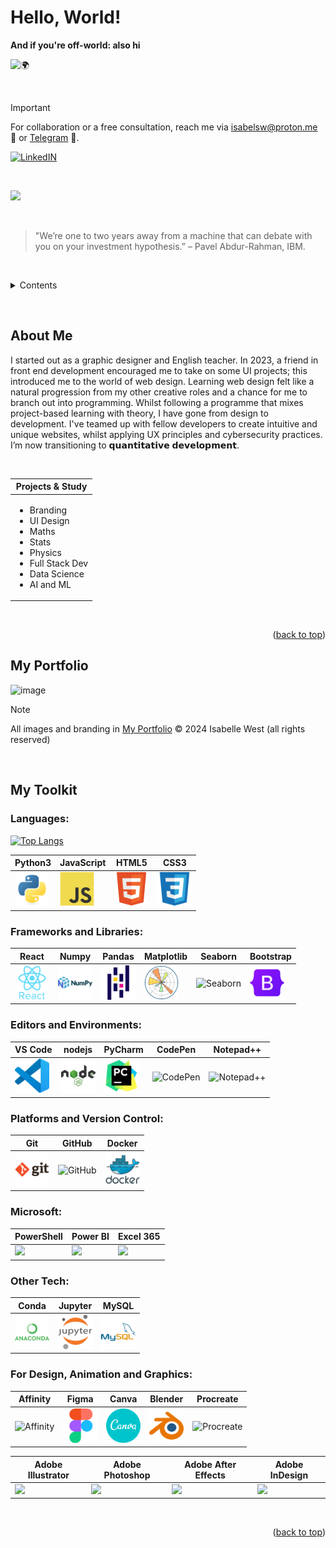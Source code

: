 <a name="readme-top"></a>

# Hello, World!
**And if you're off-world: also hi**

<picture>
  <source srcset="https://fonts.gstatic.com/s/e/notoemoji/latest/1f30d/512.webp" type="image/webp">
  <img src="https://fonts.gstatic.com/s/e/notoemoji/latest/1f30d/512.gif" alt="🌍" width="20%">
</picture>
<p>&nbsp;</p>

> [!IMPORTANT]
> For collaboration or a free consultation, reach me via isabelsw@proton.me 📨 or <a href="https://t.me/artem_and_Isa">Telegram</a> 💬.

<a href="http://www.linkedin.com/in/isawest">
   <img src="https://upload.wikimedia.org/wikipedia/commons/c/ca/LinkedIn_logo_initials.png" alt="LinkedIN" width="30">
</a>
<p>&nbsp;</p>

<picture>
  <source srcset="https://media4.giphy.com/media/3oz8xESfXnc1gFAg4o/giphy.gif?cid=6c09b9527sfjdxiw7de0hly1k4fny7ofsxi1xobab5mdoyue&ep=v1_internal_gif_by_id&rid=giphy.gif&ct=g">
  <img src="https://media4.giphy.com/media/3oz8xESfXnc1gFAg4o/giphy.gif?cid=6c09b9527sfjdxiw7de0hly1k4fny7ofsxi1xobab5mdoyue&ep=v1_internal_gif_by_id&rid=giphy.gif&ct=g">
</picture>
<p>&nbsp;</p>

> "We’re one to two years away from a machine that can debate with you on your investment hypothesis.” – Pavel Abdur-Rahman, IBM.
<p>&nbsp;</p>

<!-- TABLE OF CONTENTS -->
<details>
  <summary>Contents</summary>
  <ol>
    <li>
      <a href="#about-me">About Me</a>
    </li>
    <li>
      <a href="#my-portfolio">My Portfolio</a>
    </li>
    <li><a href="#my-toolkit">My Toolkit</a></li>
      <ul>
        <li><a href="#languages">Languages</a></li>
        <li><a href="#frameworks-and-libraries">Frameworks and Libraries</a></li>
        <li><a href="#editors-and-environments">Editors and Environments</a></li>
        <li><a href="#platforms-and-version-control">Platforms and Version Control</a></li>
        <li><a href="#microsoft">Microsoft</a></li>
        <li><a href="#other-tech">Other Tech</a></li>
        <li><a href="#for-design-animation-and-graphics">For Design, Animation and Graphics</a></li>
      </ul>
  </ol>
</details>
<p>&nbsp;</p>

## <a name="about-me"></a>About Me

I started out as a graphic designer and English teacher. In 2023, a friend in front end development encouraged me to take on some UI projects; this introduced me to the world of web design. Learning web design felt like a natural progression from my other creative roles and a chance for me to branch out into programming. Whilst following a programme that mixes project-based learning with theory, I have gone from design to development. I've teamed up with fellow developers to create intuitive and unique websites, whilst applying UX principles and cybersecurity practices. I’m now transitioning to 𝗾𝘂𝗮𝗻𝘁𝗶𝘁𝗮𝘁𝗶𝘃𝗲 𝗱𝗲𝘃𝗲𝗹𝗼𝗽𝗺𝗲𝗻𝘁.
<p>&nbsp;</p>

| Projects & Study |
|----------|
| <ul><li>Branding</li><li>UI Design</li><li>Maths</li><li>Stats</li><li>Physics</li><li>Full Stack Dev</li><li>Data Science</li><li>AI and ML</li></ul> | 

<p>&nbsp;</p>
<p align="right">(<a href="#readme-top">back to top</a>)</p>

## <a id=“my-portfolio”></a>My Portfolio 

![image](https://media0.giphy.com/media/v1.Y2lkPTc5MGI3NjExOTBhOHF5b3JucGd6bW1ieWVwcW5kMHB5bnl3aHUxc3pkd3h4dnR3MiZlcD12MV9pbnRlcm5hbF9naWZfYnlfaWQmY3Q9Zw/XEgyEKWCAqMpUrQU4r/giphy.webp)

> [!NOTE]
> All images and branding in <a href="#my-portfolio">My Portfolio</a> © 2024 Isabelle West (all rights reserved)
<p>&nbsp;</p>

## <a name="my-toolkit"></a>My Toolkit

### <a name="languages"></a>Languages:

[![Top Langs](https://github-readme-stats.vercel.app/api/top-langs/?username=isabelsw&layout=donut-vertical)](https://github.com/isabelsw/github-readme-stats)

| Python3 | JavaScript | HTML5 | CSS3 |
|----------|----------|----------|----------|
| <img src="https://github.com/devicons/devicon/blob/master/icons/python/python-original.svg" title="Python"  alt="Python" width="55" height="55"/> | <img src="https://github.com/devicons/devicon/blob/master/icons/javascript/javascript-original.svg" title="JavaScript" alt="JavaScript" width="55" height="55"/> | <img src="https://github.com/devicons/devicon/blob/master/icons/html5/html5-original.svg" title="html5" alt="html5" width="55" height="55"/>| <img src="https://github.com/devicons/devicon/blob/master/icons/css3/css3-original.svg" title="css3" alt="css3" width="55" height="55"/>|

### <a name="frameworks-and-libraries"></a>Frameworks and Libraries:

| React | Numpy | Pandas | Matplotlib | Seaborn | Bootstrap |
|----------|----------|----------|----------|----------|----------|
|<img src="https://github.com/devicons/devicon/blob/master/icons/react/react-original-wordmark.svg" title="React" alt="React" width="55" height="55"/> | <img src="https://github.com/devicons/devicon/blob/master/icons/numpy/numpy-original-wordmark.svg" title="Numpy" alt="Numpy" width="55" height="55"/>|  <img src="https://github.com/devicons/devicon/blob/master/icons/pandas/pandas-original.svg" title="Pandas" alt="Pandas" width="55" height="55"/>|  <img src="https://github.com/devicons/devicon/blob/master/icons/matplotlib/matplotlib-original.svg" title="mpl" alt="mpl" width="55" height="55"/> | <img src="https://seaborn.pydata.org/_images/logo-mark-lightbg.svg" title="Seaborn" alt="Seaborn" width="55" height="55"/>| <img src="https://github.com/devicons/devicon/blob/master/icons/bootstrap/bootstrap-original.svg" title="Bootstrap" alt="Bootstrap" width="55" height="55"/>|

### <a name="editors-and-environments"></a>Editors and Environments:
| VS Code | nodejs | PyCharm | CodePen | Notepad++ | 
|----------|----------|----------|----------|----------|
|<img src="https://github.com/devicons/devicon/blob/master/icons/vscode/vscode-original.svg" title="vscode" alt="vscode" width="55" height="55"/>| <img src="https://github.com/devicons/devicon/blob/master/icons/nodejs/nodejs-original-wordmark.svg" title="nodejs" alt="NodeJS" width="55" height="55"/>| <img src="https://github.com/devicons/devicon/blob/master/icons/pycharm/pycharm-original.svg" title="pycharm" alt="pycharm" width="55" height="55"/>| <img src="https://www.shareicon.net/download/2016/11/14/852181_codepen_512x512.png" title="CodePen" alt="CodePen" width="55" height="55"/>| <img src="https://upload.wikimedia.org/wikipedia/commons/0/0f/Notepad%2B%2B_Logo.png" title="Notepad++" alt="Notepad++" width="55" height="55"/>| 

### <a name="platforms-and-version-control"></a>Platforms and Version Control:

| Git | GitHub | Docker |
|----------|----------|----------|
|<img src="https://github.com/devicons/devicon/blob/master/icons/git/git-original-wordmark.svg" title="Git" alt="Git" width="55" height="55"/>| <img src="https://upload.wikimedia.org/wikipedia/commons/thumb/9/91/Octicons-mark-github.svg/600px-Octicons-mark-github.svg.png" title="GitHub" alt="GitHub" width="55" height="55"/>| <img src="https://github.com/devicons/devicon/blob/master/icons/docker/docker-original-wordmark.svg" title="Docker" alt="Docker" width="55" height="55"/>|

### <a name="microsoft"></a>Microsoft:

| PowerShell | Power BI | Excel 365 |
|----------|----------|----------|
|<img src="https://img.shields.io/badge/Powershell-2CA5E0?style=for-the-badge&logo=powershell&logoColor=white"/>| <img src="https://img.shields.io/badge/Power%20BI-F2C811.svg?style=for-the-badge&logo=Power-BI&logoColor=black"/>| <img src="https://img.shields.io/badge/Microsoft_Excel-217346?style=for-the-badge&logo=microsoft-excel&logoColor=white"/>|

### <a name="other-tech"></a>Other Tech:

| Conda | Jupyter | MySQL |
|----------|----------|----------|
|<img src="https://github.com/devicons/devicon/blob/master/icons/anaconda/anaconda-original-wordmark.svg" title="Anaconda" alt="Conda" width="55" height="55"/>|<img src="https://github.com/devicons/devicon/blob/master/icons/jupyter/jupyter-original-wordmark.svg" title="Jupiter" alt="Jupiter" width="55" height="55"/> | <img src="https://github.com/devicons/devicon/blob/master/icons/mysql/mysql-original-wordmark.svg" title="MySQL" alt="MySQL" width="55" height="55"/> |

### <a name="for-design-animation-and-graphics"></a>For Design, Animation and Graphics:

| Affinity | Figma | Canva | Blender | Procreate |
|----------|----------|----------|----------|----------|
 <img src="https://upload.wikimedia.org/wikipedia/commons/3/3c/Affinity_Designer_2-logo.svg" title="Affinity" alt="Affinity" width="55" height="55"/>| <img src="https://github.com/devicons/devicon/blob/master/icons/figma/figma-original.svg" title="Figma" alt="Figma" width="55" height="55"/>| <img src="https://github.com/devicons/devicon/blob/master/icons/canva/canva-original.svg" title="Canva" alt="Canva" width="55" height="55"/>|<img src="https://github.com/devicons/devicon/blob/master/icons/blender/blender-original.svg" title="Blender" alt="Blender" width="55" height="55"/>| <img src="https://upload.wikimedia.org/wikipedia/commons/d/de/Procreate-icon.png" title="Procreate" alt="Procreate" width="55" height="55"/>|

| Adobe Illustrator | Adobe Photoshop | Adobe After Effects | Adobe InDesign |
|----------|----------|----------|----------|
<img src="https://img.shields.io/badge/-Adobe%20Illustrator-FF9A00?logo=adobe-illustrator&logoColor=black&style=for-the-badge"/>| <img src="https://img.shields.io/badge/-Adobe%20Photoshop-31A8FF?logo=adobe-photoshop&logoColor=black&style=for-the-badge"/>| <img src="https://img.shields.io/badge/-Adobe%20After%20Effects-9999FF?logo=adobe-after-effects&logoColor=black&style=for-the-badge"/>| <img src="https://img.shields.io/badge/-Adobe%20InDesign-FF3366?logo=adobe-indesign&logoColor=black&style=for-the-badge"/>|
<p>&nbsp;</p>

<p align="right">(<a href="#readme-top">back to top</a>)</p>

